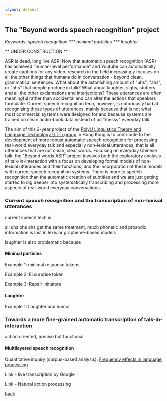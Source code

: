 ```yaml
---
layout: default
---
```


## The "Beyond words speech recognition" project

 <i> Keywords: speech recognition *** minimal particles *** laughter </i>

** UNDER CONSTRUCTION **

ASR is dead, long live ASR! Now that automatic speech recognition (ASR) has achieved "human-level performance" and Youtube can automatically create captions for any video, research in the field increasingly focuses on all the other things that humans do in conversation - beyond clean, grammatical sentences. What about the astonishing amount of "uhs", "ahs", or "ohs" that people produce in talk? What about laughter, sighs, stutters and all the other exclamations and interjections? 
These utterances are often meaningful rather than accidental and can alter the actions that speakers formulate. Current speech recognition tech, however, is notoriously bad at recognizing these types of utterances, mainly because that is not what most commercial systems were designed for and because systems are trained on clean audio-book data instead of on "messy" everyday talk. 

The aim of this 2-year project of the <a href="http://llt.cbs.polyu.edu.hk/">PolyU Linguistics Theory and Language Technology (LTT) group</a> in Hong Kong is to contribute to the development of more robust automatic speech recognition for processing real-world everyday talk and especially non-lexical utterances, that is all utterances that are not clean, clear words. Focusing on everyday Chinese talk, the "Beyond words ASR" project involves both the exploratory analysis of talk-in-interaction with a focus on developing formal models of non-lexical utterances and their functions, and the incorporation of these models with current speech recognition systems. There is more to speech recognition than the automatic creation of subtitles and we are just getting started to dig deeper into systematically transcribing and processing more aspects of real-world everyday conversations.


### Current speech recognition and the transcription of non-lexical utterances

current speech tech is

all uhs ohs ahs get the same treatment, much phonetic and prosodic information is lost in lexis or grapheme-based models

laughter is also problematic because
 
#### Minimal particles

Example 1: minimal response tokens

Example 2: Ei surprise token

Example 3: Repair initiators

#### Laughter

Example 1: Laughter and humor

### Towards a more fine-grained automatic transcription of talk-in-interaction

action oriented, precise but functional

#### Multilayered speech recognition

Quantitative inquiry (corpus-based analysis):
<a href="https://www.cambridge.org/core/journals/studies-in-second-language-acquisition/article/frequency-effects-in-language-processing/C4A2C08A0900E306078B9819D7ABF428
">Frequency effects in language processing</a> 

Link - live transcription by Google

Link - Natural action processing

[back](./)
